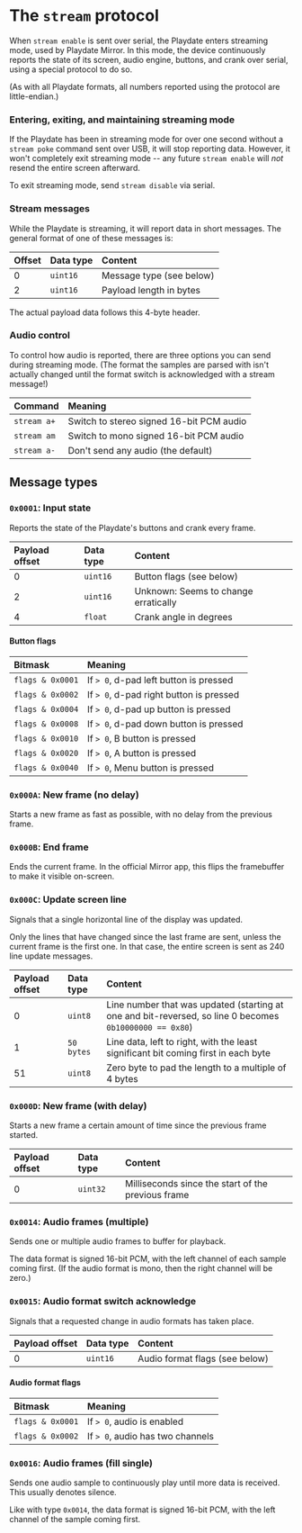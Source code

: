 # The `stream` protocol

When `stream enable` is sent over serial, the Playdate enters streaming mode, used by Playdate Mirror.
In this mode, the device continuously reports the state of its screen, audio engine, buttons, and crank over serial, using a special protocol to do so.

(As with all Playdate formats, all numbers reported using the protocol are little-endian.)

### Entering, exiting, and maintaining streaming mode
If the Playdate has been in streaming mode for over one second without a `stream poke` command sent over USB, it will stop reporting data.
However, it won't completely exit streaming mode -- any future `stream enable` will *not* resend the entire screen afterward.

To exit streaming mode, send `stream disable` via serial.

### Stream messages
While the Playdate is streaming, it will report data in short messages.
The general format of one of these messages is:

| **Offset** | **Data type** | **Content** |
|:-----|:-----|:-----|
| 0 | `uint16` | Message type (see below) |
| 2 | `uint16` | Payload length in bytes |

The actual payload data follows this 4-byte header.

### Audio control
To control how audio is reported, there are three options you can send during streaming mode.
(The format the samples are parsed with isn't actually changed until the format switch is acknowledged with a stream message!)

| **Command** | **Meaning** |
|:-----|:-----|
| `stream a+` | Switch to stereo signed 16-bit PCM audio |
| `stream am` | Switch to mono signed 16-bit PCM audio |
| `stream a-` | Don't send any audio (the default) |

## Message types

### `0x0001`: Input state
Reports the state of the Playdate's buttons and crank every frame.

| **Payload offset** | **Data type** | **Content** |
|:-----|:-----|:-----|
| 0 | `uint16` | Button flags (see below) |
| 2 | `uint16` | Unknown: Seems to change erratically |
| 4 | `float` | Crank angle in degrees |

#### Button flags
| **Bitmask** | **Meaning** |
|:-----|:-----|
| `flags & 0x0001` | If `> 0`, d-pad left button is pressed |
| `flags & 0x0002` | If `> 0`, d-pad right button is pressed |
| `flags & 0x0004` | If `> 0`, d-pad up button is pressed |
| `flags & 0x0008` | If `> 0`, d-pad down button is pressed |
| `flags & 0x0010` | If `> 0`, B button is pressed |
| `flags & 0x0020` | If `> 0`, A button is pressed |
| `flags & 0x0040` | If `> 0`, Menu button is pressed |

### `0x000A`: New frame (no delay)
Starts a new frame as fast as possible, with no delay from the previous frame.

### `0x000B`: End frame
Ends the current frame. In the official Mirror app, this flips the framebuffer to make it visible on-screen.

### `0x000C`: Update screen line
Signals that a single horizontal line of the display was updated.

Only the lines that have changed since the last frame are sent, unless the current frame is the first one.
In that case, the entire screen is sent as 240 line update messages.

| **Payload offset** | **Data type** | **Content** |
|:-----|:-----|:-----|
| 0 | `uint8` | Line number that was updated (starting at one and bit-reversed, so line 0 becomes `0b10000000 == 0x80`) |
| 1 | `50 bytes` | Line data, left to right, with the least significant bit coming first in each byte |
| 51 | `uint8` | Zero byte to pad the length to a multiple of 4 bytes |

### `0x000D`: New frame (with delay)
Starts a new frame a certain amount of time since the previous frame started.

| **Payload offset** | **Data type** | **Content** |
|:-----|:-----|:-----|
| 0 | `uint32` | Milliseconds since the start of the previous frame |

### `0x0014`: Audio frames (multiple)
Sends one or multiple audio frames to buffer for playback.

The data format is signed 16-bit PCM, with the left channel of each sample coming first.
(If the audio format is mono, then the right channel will be zero.)

### `0x0015`: Audio format switch acknowledge
Signals that a requested change in audio formats has taken place.

| **Payload offset** | **Data type** | **Content** |
|:-----|:-----|:-----|
| 0 | `uint16` | Audio format flags (see below) |

#### Audio format flags
| **Bitmask** | **Meaning** |
|:-----|:-----|
| `flags & 0x0001` | If `> 0`, audio is enabled |
| `flags & 0x0002` | If `> 0`, audio has two channels |

### `0x0016`: Audio frames (fill single)
Sends one audio sample to continuously play until more data is received. This usually denotes silence.

Like with type `0x0014`, the data format is signed 16-bit PCM, with the left channel of the sample coming first.

